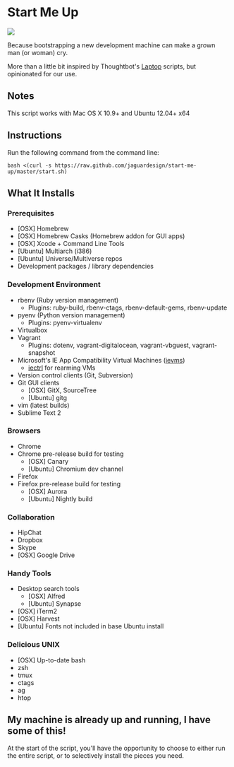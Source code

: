 # Start Me Up

![](http://i.imgur.com/ubdJQL7.jpg)

Because bootstrapping a new development machine can make a grown man (or woman) cry.

More than a little bit inspired by Thoughtbot's [Laptop](https://github.com/thoughtbot/laptop/) scripts, but opinionated for our use.

## Notes

This script works with Mac OS X 10.9+ and Ubuntu 12.04+ x64

## Instructions

Run the following command from the command line:

    bash <(curl -s https://raw.github.com/jaguardesign/start-me-up/master/start.sh)

## What It Installs

### Prerequisites
- [OSX] Homebrew
- [OSX] Homebrew Casks (Homebrew addon for GUI apps)
- [OSX] Xcode + Command Line Tools
- [Ubuntu] Multiarch (i386)
- [Ubuntu] Universe/Multiverse repos
- Development packages / library dependencies

### Development Environment
- rbenv (Ruby version management)
    - Plugins: ruby-build, rbenv-ctags, rbenv-default-gems, rbenv-update
- pyenv (Python version management)
    - Plugins: pyenv-virtualenv
- Virtualbox
- Vagrant
    - Plugins: dotenv, vagrant-digitalocean, vagrant-vbguest, vagrant-snapshot
- Microsoft's IE App Compatibility Virtual Machines ([ievms](https://github.com/xdissent/ievms))
    - [iectrl](https://github.com/xdissent/iectrl) for rearming VMs
- Version control clients (Git, Subversion)
- Git GUI clients
    - [OSX] GitX, SourceTree
    - [Ubuntu] gitg
- vim (latest builds)
- Sublime Text 2

### Browsers
- Chrome
- Chrome pre-release build for testing
    - [OSX] Canary
    - [Ubuntu] Chromium dev channel
- Firefox
- Firefox pre-release build for testing
    - [OSX] Aurora
    - [Ubuntu] Nightly build

### Collaboration
- HipChat
- Dropbox
- Skype
- [OSX] Google Drive

### Handy Tools
- Desktop search tools
    - [OSX] Alfred
    - [Ubuntu] Synapse
- [OSX] iTerm2
- [OSX] Harvest
- [Ubuntu] Fonts not included in base Ubuntu install

### Delicious UNIX
- [OSX] Up-to-date bash
- zsh
- tmux
- ctags
- ag
- htop

## My machine is already up and running, I have some of this!
At the start of the script, you'll have the opportunity to choose to either run the entire script, or to selectively install the pieces you need.
